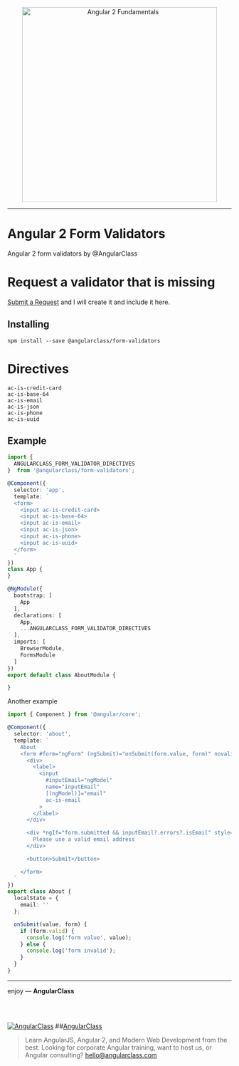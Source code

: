 <p align="center">
  <a href="http://courses.angularclass.com/courses/angular-2-fundamentals" target="_blank">
    <img width="438" alt="Angular 2 Fundamentals" src="https://cloud.githubusercontent.com/assets/1016365/17200649/085798c6-543c-11e6-8ad0-2484f0641624.png">
  </a>
</p>

___

# Angular 2 Form Validators
Angular 2 form validators by @AngularClass

# Request a validator that is missing
[Submit a Request](https://github.com/AngularClass/angular2-form-validators/issues/new) and I will create it and include it here.



## Installing

`npm install --save @angularclass/form-validators`

# Directives
```
ac-is-credit-card
ac-is-base-64
ac-is-email
ac-is-json
ac-is-phone
ac-is-uuid
```

## Example
```typescript
import {
  ANGULARCLASS_FORM_VALIDATOR_DIRECTIVES
}  from '@angularclass/form-validators';

@Component({
  selector: 'app',
  template: `
  <form>
    <input ac-is-credit-card>
    <input ac-is-base-64>
    <input ac-is-email>
    <input ac-is-json>
    <input ac-is-phone>
    <input ac-is-uuid>
  </form>
  `
})
class App {
}

@NgModule({
  bootstrap: [
    App
  ],
  declarations: [
    App,
    ...ANGULARCLASS_FORM_VALIDATOR_DIRECTIVES
  ],
  imports: [
    BrowserModule,
    FormsModule
  ]
})
export default class AboutModule {

}
```
Another example
```typescript
import { Component } from '@angular/core';

@Component({
  selector: 'about',
  template: `
    About
    <form #form="ngForm" (ngSubmit)="onSubmit(form.value, form)" novalidate>
      <div>
        <label>
          <input
            #inputEmail="ngModel"
            name="inputEmail"
            [(ngModel)]="email"
            ac-is-email
          >
        </label>
      </div>

      <div *ngIf="form.submitted && inputEmail?.errors?.isEmail" style="background-color: red">
        Please use a valid email address
      </div>

      <button>Submit</button>

    </form>
  `
})
export class About {
  localState = {
    email: ''
  };

  onSubmit(value, form) {
    if (form.valid) {
      console.log('form value', value);
    } else {
      console.log('form invalid');
    }
  }
}
```
___

enjoy — **AngularClass**

<br><br>

[![AngularClass](https://cloud.githubusercontent.com/assets/1016365/9863770/cb0620fc-5af7-11e5-89df-d4b0b2cdfc43.png  "Angular Class")](https://angularclass.com)
##[AngularClass](https://angularclass.com)
> Learn AngularJS, Angular 2, and Modern Web Development from the best.
> Looking for corporate Angular training, want to host us, or Angular consulting? hello@angularclass.com
